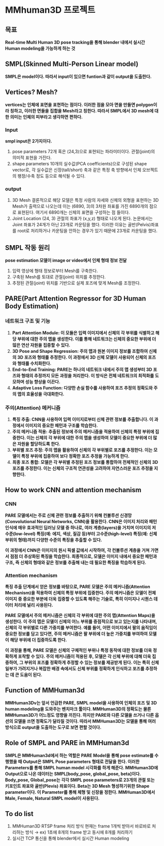 # MMhuman3D 프로젝트

## 목표

**Real-time Multi Human 3D pose tracking을 통해 blender 내에서 실시간 Human modeling을 가능하게 하는 것**

## SMPL(Skinned Multi-Person Linear model)

**SMPL은 model이다. 따라서 input이 있으면 funtion과 같이 output을 도출한다.**

## Vertices? Mesh?

**vertices는 인체에 표면을 표현하는 점이다. 이러한 점을 모아 면을 만들면 polygon이라 칭하고, 이러한 면들을 집합을 Mesh라고 칭한다. 따라서 SMPL에서 3D mesh에 대한 의미는 인체의 피부라고 생각하면 편하다.**

### Input

**smpl input은 2가지이다.**

1. pose parameters
   72개 혹은 (24,3)으로 표현되는 파라미터이다. 관절(joint)의 의미적 표현을 가진다.
2. shape parameters
   10개의 실수값(PCA coefficients)으로 구성된 shape vector로, 각 실수값은 신장(tall/short) 축과 같은 특정 축 방향에서 인체 오브젝트의 팽창/수축 정도 등으로 해석될 수 있다.

### output

1. 3D Mesh
   결론적으로 해당 모델은 특정 사람의 자세와 신체의 외형을 표현하는 3D Mesh가 출력으로 나오는데 이는 (6890, 3)의 3차원 좌표를 가진 6890개의 점으로 표현된다. 여기서 6890개는 신체의 표면을 구성하는 점 들이다.
2. Joint Location
   (24, 3) 관절의 좌표가 (x,y,z) 형태로 나오게 된다. 논문에서는 Joint 좌표가 24개가 아닌 23개로 카운팅을 했다. 이러한 이유는 골반(Pelvis)좌표를 root로 처리하거나 카운팅을 안하는 경우가 있기 때문에 23개로 카운팅을 했다.

## SMPL 작동 원리

**pose estimation 모델이 image or video에서 인체 형태 정보 전달**

1. 입력 영상에 형태 정보로부터 Mesh를 구축한다.
2. 구축된 Mesh를 토대로 관절(joint) 위치를 추정한다.
3. 추정된 관절(joint) 위치를 기반으로 실제 포즈에 맞게 Mesh를 조정한다.

## PARE(**Part Attention Regressor for 3D Human Body Estimation)**

### **네트워크 구조 및 기능**

1. **Part Attention Module: 이 모듈은 입력 이미지에서 신체의 각 부위를 식별하고 해당 부위에 대한 주의 맵을 생성한다. 이를 통해 네트워크는 신체의 중요한 부위에 더 많은 연산 자원을 집중할 수 있다.**
2. **3D Pose and Shape Regression: 주의 맵과 원본 이미지 정보를 조합하여 신체의 3D 포즈와 형태를 추정한다. 이 과정에서 3D 신체 모델이 사용되어 신체의 포즈와 형태를 수치화한다.**
3. **End-to-End Training: PARE는 하나의 네트워크 내에서 주의 맵 생성부터 3D 포즈와 형태의 추정까지 모든 과정을 처리한다. 이 방식은 전체 네트워크의 최적화를 도모하며 성능 향상을 이끈다.**
4. **Adaptive Loss Function: 다양한 손실 함수를 사용하여 포즈 추정의 정확도와 주의 맵의 효율성을 극대화한다.**

### **주의(Attention) 메커니즘**

1. **특징 추출: CNN을 사용하여 입력 이미지로부터 신체 관련 정보를 추출합니다. 이 과정에서 이미지의 중요한 패턴과 구조를 학습한다.**
2. **주의 메커니즘 적용: 추출된 정보에 주의 메커니즘을 적용하여 신체의 특정 부위에 집중한다. 이는 신체의 각 부위에 대한 주의 맵을 생성하여 모델이 중요한 부위에 더 많은 자원을 할당하도록 한다.**
3. **부위별 포즈 추정: 주의 맵을 활용하여 신체의 각 부위별로 포즈를 추정한다. 이는 모델이 특정 부위에 집중하여 보다 정확한 포즈 추정을 가능하게 한다.**
4. **최종 포즈 통합: 모델은 각 부위별 추정된 포즈 정보를 통합하여 전체적인 신체의 3D 포즈를 추정한다. 이는 신체의 구조적 연관성을 고려하여 자연스러운 포즈 추정을 지향한다.**

## How to work CNN and attention mechanism

### CNN

**PARE 모델에서는 주로 신체 관련 정보를 추출하기 위해 컨볼루션 신경망(Convolutional Neural Networks, CNN)을 활용한다. CNN은 이미지 처리와 패턴 인식에 매우 효과적인 딥러닝 모델 중 하나로, 여러 계층(layers)을 거치며 이미지의 저수준(low-level) 특징(예: 에지, 색상, 질감 등)부터 고수준(high-level) 특징(예: 신체 부위의 형태)까지 다양한 수준의 특징을 추출할 수 있다.**

**이 과정에서 CNN은 이미지의 원시 픽셀 값에서 시작하여, 각 컨볼루션 계층을 거쳐 가면서 점점 더 추상화된 특징을 학습한다. 최종적으로, 모델은 이미지 내에서 중요한 패턴과 구조, 즉 신체의 형태와 같은 정보를 추출해 내는 데 필요한 특징을 학습하게 된다.**

### Attention mechanism

**특징 추출 단계에서 얻은 정보를 바탕으로, PARE 모델은 주의 메커니즘(Attention Mechanism)을 적용하여 신체의 특정 부위에 집중한다. 주의 메커니즘은 모델이 전체 이미지 중 중요한 부분에 더욱 집중할 수 있도록 해주는 기술로, 특히 이미지나 시퀀스 데이터 처리에 널리 사용된다.**

**PARE 모델에서 주의 메커니즘은 신체의 각 부위에 대한 주의 맵(Attention Maps)을 생성한다. 이 주의 맵은 모델이 신체의 어느 부위를 중점적으로 보고 있는지를 나타내며, 신체의 각 부위별로 다른 가중치를 부여한다. 예를 들어, 어떤 이미지에서 팔의 움직임이 중요한 정보를 담고 있다면, 주의 메커니즘은 팔 부위에 더 높은 가중치를 부여하여 모델이 해당 부위에 더 집중하도록 한다.**

**이 과정을 통해, PARE 모델은 신체의 구체적인 부위나 특정 동작에 대한 정보를 더욱 정확하게 포착할 수 있다. 주의 메커니즘이 적용된 후, 모델은 각 신체 부위에 대해 더욱 집중하여, 그 부위의 포즈를 정확하게 추정할 수 있는 정보를 제공받게 된다. 이는 특히 신체 일부가 가려지거나 복잡한 배경 속에서도 신체 부위를 정확하게 인식하고 포즈를 추정하는 데 큰 도움이 된다.**

## Function of MMHuman3d

**MMHuman3Dv는 앞서 언급한 PARE, SMPL model을 사용하여 인체의 포즈 및 3D human modeling을 도와주는 벤치마크 툴이다. MMHuman3D의 정확도는 물론 MMHuman3D가 어느정도 영향을 끼친다. 하지만 PARE와 다른 모델을 쓰거나 다른 옵션의 모델을 쓰면 정확도가 달라질 것이다. 따라서 MMHuman3D는 모델을 통해 여러 방식으로 output을 도출하는 도구로 보면 편할 것이다.**

## Role of SMPL and PARE in MMHuman3d

**SMPL은 MMHuman3d에서 하는 역할은 PARE Model을 통해 pose estimate를 수행했을 때 Output은 SMPL Pose parameters 형태로 전달을 한다. 이러한 Parameters를 통해 SMPL human model 시각화를 하게 해준다. MMHuman3D에 Output으로 나온 데이터는 SMPL[body_pose, global_pose, beta]이다. Body_pose, Global_pose는 각각 SMPL pose parameters로 23개의 관절 또는 키포인트 좌표와 골반(Plevis) 좌표이다. Beta는 3D Mesh 형성하기위한 Shape parameter이다. 이 Parameter를 통해 체형 및 신장을 정한다. MMHuman3D에서 Male, Female, Natural SMPL model이 사용된다.**

## To do list

1. MMHuman3D RTSP frame 처리 방식
   현재는 frame 1개씩 받아서 바로바로 처리하는 방식 → ex) 1초에 8개의 frame 받고 동시에 8개를 처리하기
2. 실시간 TCP 통신을 통해 blender에서 실시간 Human modeling
